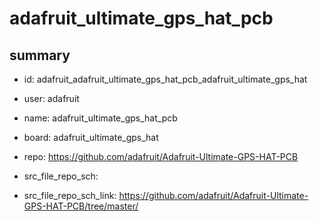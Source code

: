 # adafruit_ultimate_gps_hat_pcb
 
## summary 
* id: adafruit_adafruit_ultimate_gps_hat_pcb_adafruit_ultimate_gps_hat
* user: adafruit
* name: adafruit_ultimate_gps_hat_pcb
* board: adafruit_ultimate_gps_hat
* repo: https://github.com/adafruit/Adafruit-Ultimate-GPS-HAT-PCB



* src_file_repo_sch: 
* src_file_repo_sch_link: https://github.com/adafruit/Adafruit-Ultimate-GPS-HAT-PCB/tree/master/






